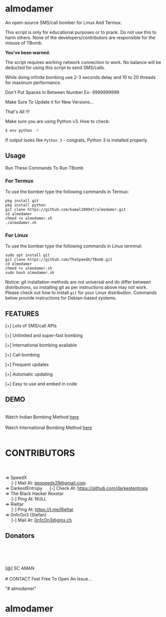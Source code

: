 # almodamer
An open-source SMS/call bomber for Linux And Termux.

This script is only for educational purposes or to prank.
Do not use this to harm others.
None of the developers/contributors are responsible for the misuse of TBomb.

**You've been warned.**

The script requires working network connection to work.
No balance will be deducted for using this script to send SMS/calls.

While doing infinite bombing use 2-3 seconds delay and 10 to 20 threads for maximum performance.


Don't Put Spaces In Between Number Ex- 9999999999

Make Sure To Update it for New Versions...

That's All !!!

Make sure you are using Python v3. How to check:
```sh
$ env python -V
```
If output looks like `Python 3` - congrats, Python 3 is installed properly.

## Usage
Run These Commands To Run TBomb
### For Termux
To use the bomber type the following commands in Termux:
```
pkg install git
pkg install python
git clone https://github.com/kamal200947/almodamer.git
cd almodamer
chmod +x almodamer.sh
./almodamer.sh
```

### For Linux
To use the bomber type the following commands in Linux terminal:
```
sudo apt install git
git clone https://github.com/TheSpeedX/TBomb.git
cd almodamer
chmod +x almodamer.sh
sudo bash almodamer.sh
```

Notice: git installation methods are not universal and do differ between distributions, so
installing git as per instructions above may not work.
Please check out how to install `git` for your Linux distribution.
Commands below provide instructions for Debian-based systems.

## FEATURES 
 [+] Lots of SMS/call APIs

 [+] Unlimited and super-fast bombing

 [+] International bombing available

 [+] Call bombing

 [+] Frequent updates

 [+] Automatic updating

 [+] Easy to use and embed in code
 
## DEMO
<br>
Watch Indian Bombing Method <a href="https://youtu.be/9KWkwsr_QGw">here</a> <br><br>
Watch International Bombing Method <a href="https://youtu.be/JqsHkyIcnPM">here</a> <br><br>

# CONTRIBUTORS
<br><br>
=>  SpeedX<br>
&nbsp;&nbsp;&nbsp;&nbsp;&nbsp;[-] Mail At: ggspeedx29@gmail.com  <br>
=>  DarkestEntropy
&nbsp;&nbsp;&nbsp;&nbsp;&nbsp;[-] Check At: https://github.com/darkestentropy  <br>
=>  The Black Hacker Roxstar<br>
&nbsp;&nbsp;&nbsp;&nbsp;&nbsp;[-] Ping At: NULL <br>
=>  Rieltar<br>
&nbsp;&nbsp;&nbsp;&nbsp;&nbsp;[-] Ping At: https://t.me/Rieltar  <br>
=>  0n1cOn3 (Stefan)<br>
&nbsp;&nbsp;&nbsp;&nbsp;&nbsp;[-] Mail At: 0n1cOn3@gmx.ch <br>

## Donators
<br><br>

<br>
[@] SC AMAN
<br><br>
# CONTACT
Feel Free To Open An Issue...

           
"# almodamer" 
# almodamer
